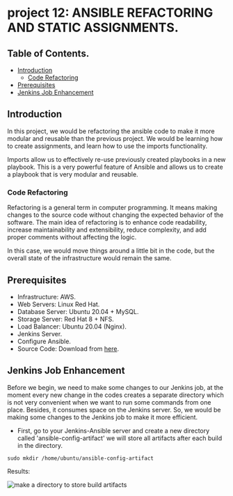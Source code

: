 # project 12: ANSIBLE REFACTORING AND STATIC ASSIGNMENTS.

## Table of Contents.
- [Introduction](#introduction)
    - [Code Refactoring](#code-refactoring)
- [Prerequisites](#prerequisites)
- [Jenkins Job Enhancement](#jenkins-job-enhancement)


## Introduction
In this project, we would be refactoring the ansible code to make it more modular and reusable than the previous project. We would be learning how to create assignments, and learn how to use the imports functionality.

Imports allow us to effectively re-use previously created playbooks in a new playbook. This is a very powerful feature of Ansible and allows us to create a playbook that is very modular and reusable.

### Code Refactoring
Refactoring is a general term in computer programming. It means making changes to the source code without changing the expected behavior of the software. The main idea of refactoring is to enhance code readability, increase maintainability and extensibility, reduce complexity, and add proper comments without affecting the logic.

In this case, we would move things around a little bit in the code, but the overall state of the infrastructure would remain the same.


## Prerequisites
- Infrastructure: AWS.
- Web Servers: Linux Red Hat.
- Database Server: Ubuntu 20.04 + MySQL.
- Storage Server: Red Hat 8 + NFS.
- Load Balancer: Ubuntu 20.04 (Nginx).
- Jenkins Server.
- Configure Ansible.
- Source Code: Download from <a href="https://github.com/manny-uncharted/ansible-config-mgt.git">here</a>.


## Jenkins Job Enhancement
Before we begin, we need to make some changes to our Jenkins job, at the moment every new change in the codes creates a separate directory which is not very convenient when we want to run some commands from one place. Besides, it consumes space on the Jenkins server. So, we would be making some changes to the Jenkins job to make it more efficient.

- First, go to your Jenkins-Ansible server and create a new directory called 'ansible-config-artifact' we will store all artifacts after each build in the directory.

```
sudo mkdir /home/ubuntu/ansible-config-artifact
```

Results:

![make a directory to store build artifacts](img/)